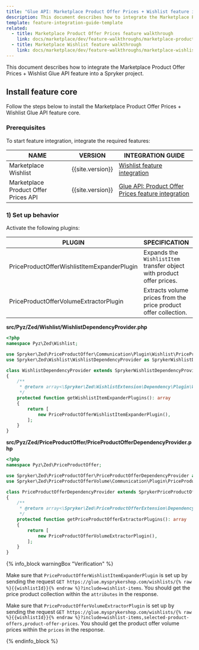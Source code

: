 ```yaml
---
title: "Glue API: Marketplace Product Offer Prices + Wishlist feature integration"
description: This document describes how to integrate the Marketplace Product Offer Prices + Wishlist Glue API feature into a Spryker project.
template: feature-integration-guide-template
related:
  - title: Marketplace Product Offer Prices feature walkthrough
    link: docs/marketplace/dev/feature-walkthroughs/marketplace-product-offer-prices-feature-walkthrough.html
  - title: Marketplace Wishlist feature walkthrough
    link: docs/marketplace/dev/feature-walkthroughs/marketplace-wishlist-feature-walkthrough.html
---
```


This document describes how to integrate the Marketplace Product Offer Prices + Wishlist Glue API feature into a Spryker project.

## Install feature core

Follow the steps below to install the Marketplace Product Offer Prices + Wishlist Glue API feature core.

### Prerequisites

To start feature integration, integrate the required features:

| NAME | VERSION | INTEGRATION GUIDE |
| --------------- | ------- | ---------- |
| Marketplace Wishlist | {{site.version}} |[Wishlist feature integration](/docs/marketplace/dev/feature-integration-guides/marketplace-wishlist-feature-integration.html) |
| Marketplace Product Offer Prices API | {{site.version}} |[Glue API: Product Offer Prices feature integration](/docs/marketplace/dev/feature-integration-guides/glue/marketplace-product-offer-prices-feature-integration.html) |


### 1) Set up behavior

Activate the following plugins:

| PLUGIN | SPECIFICATION | PREREQUISITES | NAMESPACE |
|---|---|---|---|
| PriceProductOfferWishlistItemExpanderPlugin | Expands the `WishlistItem` transfer object with product offer prices. |  | Spryker\Zed\PriceProductOffer\Communication\Plugin\Wishlist |
| PriceProductOfferVolumeExtractorPlugin | Extracts volume prices from the price product offer collection. |  | Spryker\Zed\PriceProductOfferVolume\Communication\Plugin\PriceProductOffer |

**src/Pyz/Zed/Wishlist/WishlistDependencyProvider.php**

```php
<?php
namespace Pyz\Zed\Wishlist;

use Spryker\Zed\PriceProductOffer\Communication\Plugin\Wishlist\PriceProductOfferWishlistItemExpanderPlugin;
use Spryker\Zed\Wishlist\WishlistDependencyProvider as SprykerWishlistDependencyProvider;

class WishlistDependencyProvider extends SprykerWishlistDependencyProvider
{
    /**
     * @return array<\Spryker\Zed\WishlistExtension\Dependency\Plugin\WishlistItemExpanderPluginInterface>
     */
    protected function getWishlistItemExpanderPlugins(): array
    {
        return [
            new PriceProductOfferWishlistItemExpanderPlugin(),
        ];
    }
}
```

**src/Pyz/Zed/PriceProductOffer/PriceProductOfferDependencyProvider.php**

```php
<?php
namespace Pyz\Zed\PriceProductOffer;

use Spryker\Zed\PriceProductOffer\PriceProductOfferDependencyProvider as SprykerPriceProductOfferDependencyProvider;
use Spryker\Zed\PriceProductOfferVolume\Communication\Plugin\PriceProductOffer\PriceProductOfferVolumeExtractorPlugin;

class PriceProductOfferDependencyProvider extends SprykerPriceProductOfferDependencyProvider
{
    /**
     * @return array<\Spryker\Zed\PriceProductOfferExtension\Dependency\Plugin\PriceProductOfferExtractorPluginInterface>
     */
    protected function getPriceProductOfferExtractorPlugins(): array
    {
        return [
            new PriceProductOfferVolumeExtractorPlugin(),
        ];
    }
}
```

{% info_block warningBox "Verification" %}

Make sure that `PriceProductOfferWishlistItemExpanderPlugin` is set up by sending the request `GET https://glue.mysprykershop.com/wishlists/{% raw %}{{wishlistId}}{% endraw %}?include=wishlist-items`. You should get the price product collection within the `attributes` in the response.

Make sure that `PriceProductOfferVolumeExtractorPlugin` is set up by sending the request `GET https://glue.mysprykershop.com/wishlists/{% raw %}{{wishlistId}}{% endraw %}?include=wishlist-items,selected-product-offers,product-offer-prices`. You should get the product offer volume prices within the `prices` in the response.

{% endinfo_block %}